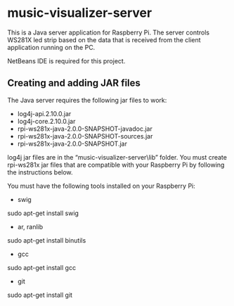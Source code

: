 # music-visualizer-server

This is a Java server application for Raspberry Pi. 
The server controls WS281X led strip based on the data that
is received from the client application running on the PC.

NetBeans IDE is required for this project.


## Creating and adding JAR files

The Java server requires the following jar files to work:

- log4j-api.2.10.0.jar
- log4j-core.2.10.0.jar
- rpi-ws281x-java-2.0.0-SNAPSHOT-javadoc.jar
- rpi-ws281x-java-2.0.0-SNAPSHOT-sources.jar
- rpi-ws281x-java-2.0.0-SNAPSHOT.jar

log4j jar files are in the “music-visualizer-server\lib” folder. 
You must create rpi-ws281x jar files that are compatible with your Raspberry Pi by following the instructions below.

You must have the following tools installed on your Raspberry Pi:

- swig

 sudo apt-get install swig
- ar, ranlib

 sudo apt-get install binutils
- gcc

 sudo apt-get install gcc
- git

 sudo apt-get install git
